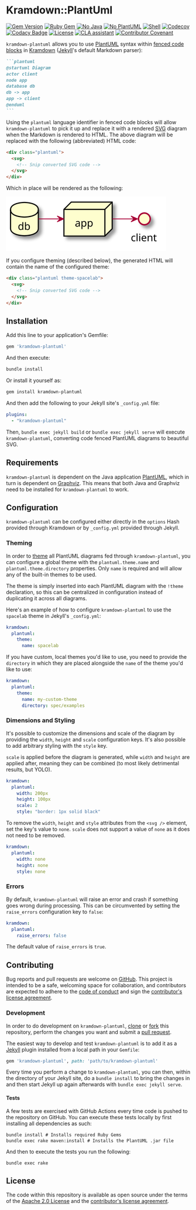 # Kramdown::PlantUml

[![Gem Version][gem-badge]][gem-url]
[![Ruby Gem][ruby-badge]][ruby-workflow]
[![No Java][no-java-badge]][no-java-workflow]
[![No PlantUML][no-plantuml-badge]][no-plantuml-workflow]
[![Shell][shell-badge]][shell-workflow]
[![Codecov][codecov-badge]][codecov]
[![Codacy Badge][codacy-badge]][codacy]
[![License][license-badge]][license]
[![CLA assistant][cla-badge]][cla]
[![Contributor Covenant][coc-badge]][coc]

`kramdown-plantuml` allows you to use [PlantUML][plantuml] syntax within [fenced
code blocks][fenced] in [Kramdown][kramdown] ([Jekyll][jekyll]'s default
Markdown parser):

````md
```plantuml
@startuml Diagram
actor client
node app
database db
db -> app
app -> client
@enduml
```
````

Using the `plantuml` language identifier in fenced code blocks will allow
`kramdown-plantuml` to pick it up and replace it with a rendered [SVG][svg]
diagram when the Markdown is rendered to HTML. The above diagram will be
replaced with the following (abbreviated) HTML code:

```html
<div class="plantuml">
  <svg>
    <!-- Snip converted SVG code -->
  </svg>
</div>
```

Which in place will be rendered as the following:

![Rendered SVG Diagram][diagram-svg]

If you configure theming (described below), the generated HTML will contain the
name of the configured theme:

```html
<div class="plantuml theme-spacelab">
  <svg>
    <!-- Snip converted SVG code -->
  </svg>
</div>
```

## Installation

Add this line to your application's Gemfile:

```ruby
gem 'kramdown-plantuml'
```

And then execute:

```sh
bundle install
```

Or install it yourself as:

```sh
gem install kramdown-plantuml
```

And then add the following to your Jekyll site's `_config.yml` file:

```yaml
plugins:
  - "kramdown-plantuml"
```

Then, `bundle exec jekyll build` or `bundle exec jekyll serve` will execute
`kramdown-plantuml`, converting code fenced PlantUML diagrams to beautiful
SVG.

## Requirements

`kramdown-plantuml` is dependent on the Java application [PlantUML], which in
turn is dependent on [Graphviz]. This means that both Java and Graphviz need to
be installed for `kramdown-plantuml` to work.

## Configuration

`kramdown-plantuml` can be configured either directly in the `options` Hash
provided through Kramdown or by `_config.yml` provided through Jekyll.

### Theming

In order to [theme] all PlantUML diagrams fed through `kramdown-plantuml`, you
can configure a global theme with the `plantuml.theme.name` and
`plantuml.theme.directory` properties. Only `name` is required and will allow
any of the built-in themes to be used.

The theme is simply inserted into each PlantUML diagram with the `!theme`
declaration, so this can be centralized in configuration instead of duplicating
it across all diagrams.

Here's an example of how to configure `kramdown-plantuml` to use the `spacelab`
theme in Jekyll's `_config.yml`:

```yaml
kramdown:
  plantuml:
    theme:
      name: spacelab
```

If you have custom, local themes you'd like to use, you need to provide the
`directory` in which they are placed alongside the `name` of the theme you'd
like to use:

```yaml
kramdown:
  plantuml:
    theme:
      name: my-custom-theme
      directory: spec/examples
```

### Dimensions and Styling

It's possible to customize the dimensions and scale of the diagram by providing
the `width`, `height` and `scale` configuration keys. It's also possible to add
arbitrary styling with the `style` key.

`scale` is applied before the diagram is generated, while `width` and `height`
are applied after, meaning they can be combined (to most likely detrimental
results, but YOLO).

```yaml
kramdown:
  plantuml:
    width: 200px
    height: 100px
    scale: 2
    style: "border: 1px solid black"
```

To remove the `width`, `height` and `style` attributes from the `<svg />`
element, set the key's value to `none`. `scale` does not support a value of
`none` as it does not need to be removed.

```yaml
kramdown:
  plantuml:
    width: none
    height: none
    style: none
```

### Errors

By default, `kramdown-plantuml` will raise an error and crash if something goes
wrong during processing. This can be circumvented by setting the `raise_errors`
configuration key to `false`:

```yaml
kramdown:
  plantuml:
    raise_errors: false
```

The default value of `raise_errors` is `true`.

## Contributing

Bug reports and pull requests are welcome on [GitHub][github]. This project is
intended to be a safe, welcoming space for collaboration, and contributors are
expected to adhere to the [code of conduct][coc] and sign the
[contributor's license agreement][cla].

### Development

In order to do development on `kramdown-plantuml`, [clone] or [fork]
this repository, perform the changes you want and submit a [pull request][pr].

The easiest way to develop and test `kramdown-plantuml` is to add it as a
[Jekyll][jekyll] plugin installed from a local path in your `Gemfile`:

```ruby
gem 'kramdown-plantuml', path: 'path/to/kramdown-plantuml'
```

Every time you perform a change to `kramdown-plantuml`, you can then, within
the directory of your Jekyll site, do a `bundle install` to bring the changes
in and then start Jekyll up again afterwards with `bundle exec jekyll serve`.

#### Tests

A few tests are exercised with GitHub Actions every time code is pushed to the
repository on GitHub. You can execute these tests locally by first installing
all dependencies as such:

```shell
bundle install # Installs required Ruby Gems
bundle exec rake maven:install # Installs the PlantUML .jar file
```

And then to execute the tests you run the following:

```shell
bundle exec rake
```

## License

The code within this repository is available as open source under the terms of
the [Apache 2.0 License][license] and the [contributor's license
agreement][cla].

[cla-badge]:            https://cla-assistant.io/readme/badge/SwedbankPay/kramdown-plantuml
[cla]:                  https://cla-assistant.io/SwedbankPay/kramdown-plantuml
[clone]:                https://docs.github.com/en/free-pro-team@latest/github/creating-cloning-and-archiving-repositories/cloning-a-repository
[coc-badge]:            https://img.shields.io/badge/Contributor%20Covenant-v2.0%20adopted-ff69b4.svg
[coc]:                  ./CODE_OF_CONDUCT.md
[codacy-badge]:         https://app.codacy.com/project/badge/Grade/de72385f4ca444c18819a3ce8a506638
[codacy]:               https://www.codacy.com/gh/SwedbankPay/kramdown-plantuml/dashboard?utm_source=github.com&amp;utm_medium=referral&amp;utm_content=SwedbankPay/kramdown-plantuml&amp;utm_campaign=Badge_Grade
[codecov-badge]:        https://codecov.io/gh/SwedbankPay/kramdown-plantuml/branch/main/graph/badge.svg?token=U3QJLVG3HY
[codecov]:              https://codecov.io/gh/SwedbankPay/kramdown-plantuml/
[diagram-svg]:          ./spec/examples/network-diagram.svg
[fenced]:               https://www.markdownguide.org/extended-syntax/#syntax-highlighting
[fork]:                 https://docs.github.com/en/free-pro-team@latest/github/getting-started-with-github/fork-a-repo
[gem-badge]:            https://badge.fury.io/rb/kramdown-plantuml.svg
[gem-url]:              https://rubygems.org/gems/kramdown-plantuml
[gems]:                 https://rubygems.org
[github]:               https://github.com/SwedbankPay/kramdown-plantuml/
[graphviz]:             https://graphviz.org/
[jekyll]:               https://jekyllrb.com/
[kramdown]:             https://kramdown.gettalong.org/
[license-badge]:        https://img.shields.io/github/license/SwedbankPay/kramdown-plantuml
[license]:              https://opensource.org/licenses/Apache-2.0
[no-java-badge]:        https://github.com/SwedbankPay/kramdown-plantuml/actions/workflows/no-java.yml/badge.svg
[no-java-workflow]:     https://github.com/SwedbankPay/kramdown-plantuml/actions/workflows/no-java.yml
[no-plantuml-badge]:    https://github.com/SwedbankPay/kramdown-plantuml/actions/workflows/no-plantuml.yml/badge.svg
[no-plantuml-workflow]: https://github.com/SwedbankPay/kramdown-plantuml/actions/workflows/no-plantuml.yml
[plantuml]:             https://plantuml.com/
[pr]:                   https://docs.github.com/en/free-pro-team@latest/github/collaborating-with-issues-and-pull-requests/about-pull-requests
[ruby-badge]:           https://github.com/SwedbankPay/kramdown-plantuml/actions/workflows/ruby.yml/badge.svg
[ruby-workflow]:        https://github.com/SwedbankPay/kramdown-plantuml/actions/workflows/ruby.yml
[shell-badge]:          https://github.com/SwedbankPay/kramdown-plantuml/actions/workflows/shell.yml/badge.svg
[shell-workflow]:       https://github.com/SwedbankPay/kramdown-plantuml/actions/workflows/shell.yml
[svg]:                  https://developer.mozilla.org/en-US/docs/Web/SVG
[theme]:                https://plantuml.com/theme

